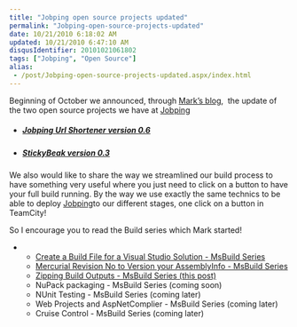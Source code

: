 ```yaml
---
title: "Jobping open source projects updated"
permalink: "Jobping-open-source-projects-updated"
date: 10/21/2010 6:18:02 AM
updated: 10/21/2010 6:47:10 AM
disqusIdentifier: 20101021061802
tags: ["Jobping", "Open Source"]
alias:
 - /post/Jobping-open-source-projects-updated.aspx/index.html
---
```

Beginning of October we announced, through [Mark’s blog](http://markkemper1.blogspot.com/),  the update of the two open source projects we have at [Jobping](http://www.jobping.com/) 

*   ##### [Jobping Url Shortener version 0.6](http://markkemper1.blogspot.com/2010/10/jobping-url-shortener-version-06.html)
<!-- more -->

*   ##### [StickyBeak version 0.3](http://markkemper1.blogspot.com/2010/10/stickybeak-version-03-released.html)

##### 

We also would like to share the way we streamlined our build process to have something very useful where you just need to click on a button to have your full build running. By the way we use exactly the same technics to be able to deploy [Jobping](http://www.jobping.com/)to our different stages, one click on a button in TeamCity!

So I encourage you to read the Build series which Mark started!

*   *   [Create a Build File for a Visual Studio Solution - MsBuild Series](http://markkemper1.blogspot.com/2010/10/create-build-file-for-visual-studio.html) 
    *   [Mercurial Revision No to Version your AssemblyInfo - MsBuild Series](http://markkemper1.blogspot.com/2010/10/mercurial-revision-no-to-version-your.html) 
    *   [Zipping Build Outputs - MsBuild Series (this post)](http://markkemper1.blogspot.com/2010/10/zipping-build-outputs-using-build-file.html)
    *   NuPack packaging - MsBuild Series (coming soon) 
    *   NUnit Testing - MsBuild Series (coming later) 
    *   Web Projects and AspNetComplier - MsBuild Series (coming later) 
    *   Cruise Control - MsBuild Series (coming later)  
